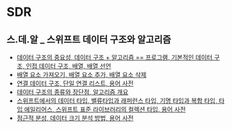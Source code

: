 # SDR
스.데.알 _ 스위프트 데이터 구조와 알고리즘
---
- [데이터 구조의 중요성, 데이터 구조 + 알고리즘 == 프로그램, 기본적인 데이터 구조, 인접 데이터 구조, 배열, 배열 선언](https://github.com/devKobe24/SDR/blob/main/SDR/230621_SDR.md)
- [배열 요소 가져오기, 배열 요소 추가, 배열 요소 삭제](https://github.com/devKobe24/SDR/blob/main/SDR/230621(2)_SDR.md)
- [연결 데이터 구조, 단일 연결 리스트, 용어 사전](https://github.com/devKobe24/SDR/blob/main/230622_SDR.md)
- [데이터 구조의 종류와 장단점, 알고리즘 개요](https://github.com/devKobe24/SDR/blob/main/SDR/230622(2)_SDR.md)
- [스위프트에서의 데이터 타입, 밸류타입과 래퍼런스 타입, 기명 타입과 복합 타입, 타입 에일리어스, 스위프트 표준 라이브러리의 컬렉션 타입, 용어 사전](https://github.com/devKobe24/SDR/blob/main/SDR/230623_SDR.md)
- [점근적 분성, 데이터 크기 분석 방법, 용어 사전](https://github.com/devKobe24/SDR/blob/main/SDR/230624_SDR.md)
